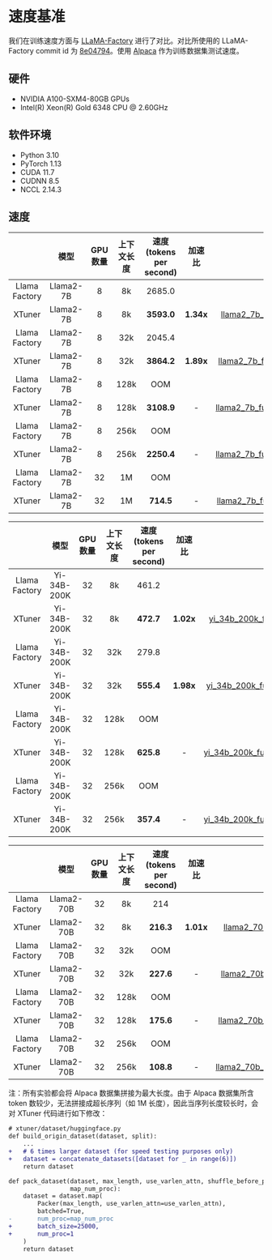 # 速度基准

我们在训练速度方面与 [LLaMA-Factory](https://github.com/hiyouga/LLaMA-Factory) 进行了对比。对比所使用的 LLaMA-Factory commit id 为 [8e04794](https://github.com/hiyouga/LLaMA-Factory/tree/8e04794b2da067a4123b9d7091a54c5647f44244)。使用 [Alpaca](https://huggingface.co/datasets/tatsu-lab/alpaca) 作为训练数据集测试速度。

## 硬件

- NVIDIA A100-SXM4-80GB GPUs
- Intel(R) Xeon(R) Gold 6348 CPU @ 2.60GHz

## 软件环境

- Python 3.10
- PyTorch 1.13
- CUDA 11.7
- CUDNN 8.5
- NCCL 2.14.3

## 速度

|               |   模型    | GPU 数量 | 上下文长度 | 速度 (tokens per second) |  加速比   |                                                               训练 config                                                                |
| :-----------: | :-------: | :------: | :--------: | :----------------------: | :-------: | :--------------------------------------------------------------------------------------------------------------------------------------: |
| Llama Factory | Llama2-7B |    8     |     8k     |          2685.0          |           |                                                                                                                                          |
|    XTuner     | Llama2-7B |    8     |     8k     |        **3593.0**        | **1.34x** |   [llama2_7b_full_alpaca_enzh_8k_sp1.py](../../../xtuner/configs/llama_speed_benchmark/llama2_7b/llama2_7b_full_alpaca_enzh_8k_sp1.py)   |
| Llama Factory | Llama2-7B |    8     |    32k     |          2045.4          |           |                                                                                                                                          |
|    XTuner     | Llama2-7B |    8     |    32k     |        **3864.2**        | **1.89x** |  [llama2_7b_full_alpaca_enzh_32k_sp1.py](../../../xtuner/configs/llama_speed_benchmark/llama2_7b/llama2_7b_full_alpaca_enzh_32k_sp1.py)  |
| Llama Factory | Llama2-7B |    8     |    128k    |           OOM            |           |                                                                                                                                          |
|    XTuner     | Llama2-7B |    8     |    128k    |        **3108.9**        |     -     | [llama2_7b_full_alpaca_enzh_128k_sp8.py](../../../xtuner/configs/llama_speed_benchmark/llama2_7b/llama2_7b_full_alpaca_enzh_128k_sp8.py) |
| Llama Factory | Llama2-7B |    8     |    256k    |           OOM            |           |                                                                                                                                          |
|    XTuner     | Llama2-7B |    8     |    256k    |        **2250.4**        |     -     | [llama2_7b_full_alpaca_enzh_256k_sp8.py](../../../xtuner/configs/llama_speed_benchmark/llama2_7b/llama2_7b_full_alpaca_enzh_256k_sp8.py) |
| Llama Factory | Llama2-7B |    32    |     1M     |           OOM            |           |                                                                                                                                          |
|    XTuner     | Llama2-7B |    32    |     1M     |        **714.5**         |     -     |  [llama2_7b_full_alpaca_enzh_1M_sp16.py](../../../xtuner/configs/llama_speed_benchmark/llama2_7b/llama2_7b_full_alpaca_enzh_1M_sp16.py)  |

|               |    模型     | GPU 数量 | 上下文长度 | 速度 (tokens per second) |  加速比   |                                                                训练 config                                                                |
| :-----------: | :---------: | :------: | :--------: | :----------------------: | :-------: | :---------------------------------------------------------------------------------------------------------------------------------------: |
| Llama Factory | Yi-34B-200K |    32    |     8k     |          461.2           |           |                                                                                                                                           |
|    XTuner     | Yi-34B-200K |    32    |     8k     |        **472.7**         | **1.02x** |   [yi_34b_200k_full_alpaca_enzh_8k_sp1.py](../../../xtuner/configs/llama_speed_benchmark/yi_34b/yi_34b_200k_full_alpaca_enzh_8k_sp1.py)   |
| Llama Factory | Yi-34B-200K |    32    |    32k     |          279.8           |           |                                                                                                                                           |
|    XTuner     | Yi-34B-200K |    32    |    32k     |        **555.4**         | **1.98x** |  [yi_34b_200k_full_alpaca_enzh_32k_sp2.py](../../../xtuner/configs/llama_speed_benchmark/yi_34b/yi_34b_200k_full_alpaca_enzh_32k_sp2.py)  |
| Llama Factory | Yi-34B-200K |    32    |    128k    |           OOM            |           |                                                                                                                                           |
|    XTuner     | Yi-34B-200K |    32    |    128k    |        **625.8**         |     -     | [yi_34b_200k_full_alpaca_enzh_128k_sp8.py](../../../xtuner/configs/llama_speed_benchmark/yi_34b/yi_34b_200k_full_alpaca_enzh_128k_sp8.py) |
| Llama Factory | Yi-34B-200K |    32    |    256k    |           OOM            |           |                                                                                                                                           |
|    XTuner     | Yi-34B-200K |    32    |    256k    |        **357.4**         |     -     | [yi_34b_200k_full_alpaca_enzh_256k_sp8.py](../../../xtuner/configs/llama_speed_benchmark/yi_34b/yi_34b_200k_full_alpaca_enzh_256k_sp8.py) |

|               |    模型    | GPU 数量 | 上下文长度 | 速度 (tokens per second) |  加速比   |                                                                  训练 config                                                                  |
| :-----------: | :--------: | :------: | :--------: | :----------------------: | :-------: | :-------------------------------------------------------------------------------------------------------------------------------------------: |
| Llama Factory | Llama2-70B |    32    |     8k     |           214            |           |                                                                                                                                               |
|    XTuner     | Llama2-70B |    32    |     8k     |        **216.3**         | **1.01x** |    [llama2_70b_full_alpaca_enzh_8k_sp1.py](../../../xtuner/configs/llama_speed_benchmark/llama2_70b/llama2_70b_full_alpaca_enzh_8k_sp1.py)    |
| Llama Factory | Llama2-70B |    32    |    32k     |           OOM            |           |                                                                                                                                               |
|    XTuner     | Llama2-70B |    32    |    32k     |        **227.6**         |     -     |   [llama2_70b_full_alpaca_enzh_32k_sp4.py](../../../xtuner/configs/llama_speed_benchmark/llama2_70b/llama2_70b_full_alpaca_enzh_32k_sp4.py)   |
| Llama Factory | Llama2-70B |    32    |    128k    |           OOM            |           |                                                                                                                                               |
|    XTuner     | Llama2-70B |    32    |    128k    |        **175.6**         |     -     |  [llama2_70b_full_alpaca_enzh_128k_sp8.py](../../../xtuner/configs/llama_speed_benchmark/llama2_70b/llama2_70b_full_alpaca_enzh_128k_sp8.py)  |
| Llama Factory | Llama2-70B |    32    |    256k    |           OOM            |           |                                                                                                                                               |
|    XTuner     | Llama2-70B |    32    |    256k    |        **108.8**         |     -     | [llama2_70b_full_alpaca_enzh_256k_sp16.py](../../../xtuner/configs/llama_speed_benchmark/llama2_70b/llama2_70b_full_alpaca_enzh_256k_sp16.py) |

注：所有实验都会将 Alpaca 数据集拼接为最大长度。由于 Alpaca 数据集所含 token 数较少，无法拼接成超长序列（如 1M 长度），因此当序列长度较长时，会对 XTuner 代码进行如下修改：

```diff
# xtuner/dataset/huggingface.py
def build_origin_dataset(dataset, split):
    ...
+   # 6 times larger dataset (for speed testing purposes only)
+   dataset = concatenate_datasets([dataset for _ in range(6)])
    return dataset

def pack_dataset(dataset, max_length, use_varlen_attn, shuffle_before_pack,
                 map_num_proc):
    dataset = dataset.map(
        Packer(max_length, use_varlen_attn=use_varlen_attn),
        batched=True,
-       num_proc=map_num_proc
+       batch_size=25000,
+       num_proc=1
    )
    return dataset
```
